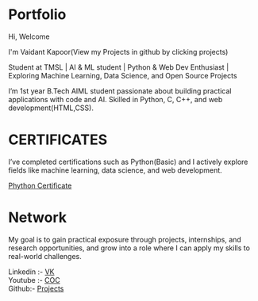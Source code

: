 # Portfolio

<!DOCTYPE html>
<html lang en>
    
<html>

<body >

</div>

</div>
<div class="body1">
<span class="HI">Hi,</span> 
<span class="Welcome">Welcome</span> 
<p>I'm Vaidant Kapoor(View my Projects in github by clicking projects) </p>  
<p >Student at TMSL | AI & ML student | Python & Web Dev Enthusiast | Exploring Machine Learning, Data Science, and Open Source Projects</p>
<P class="INTRO">I’m 1st year B.Tech AIML student passionate about building practical applications with code and AI.
Skilled in Python, C, C++, and web development(HTML,CSS).
</P>
<h1>CERTIFICATES</h1>
<p class="INTRO">I’ve completed certifications such as Python(Basic) and I actively explore fields like machine learning, data science, and web development. 
    </p>
    <div>
        <a href="www.linkedin.com/invaidant-kapoor-4b51b8371">Phython Certificate</a>
    </div>
<h1>Network</h1>
    <p class="INTRO">
    My goal is to gain practical exposure through projects, internships, and research opportunities, and grow into a role where I can apply my skills to real-world challenges.
    </p>
        Linkedin :- <a href="www.linkedin.com/invaidant-kapoor-4b51b8371">VK</a>
    <div>
        Youtube :- <a href="www.youtube.com/@COCaspirant">COC</a>
<div class="logo" ><span class="s"></span>
    <span class="I"></span>
<div class="about">
    Github:- <a href="https://github.com/" class="project">
        <span class="project">Projects</span>
    </a>
    </div>

</div>


</body>

</html>

